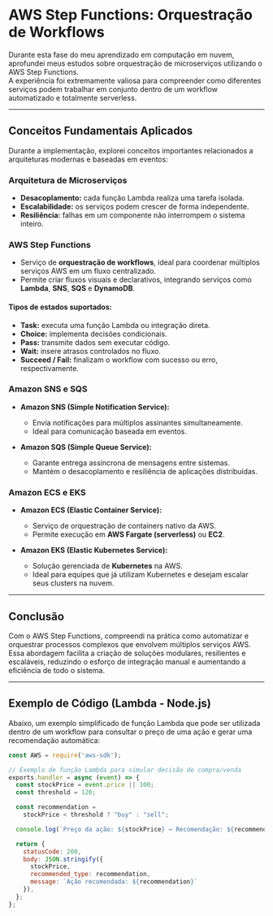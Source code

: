 # AWS Step Functions: Orquestração de Workflows

Durante esta fase do meu aprendizado em computação em nuvem, aprofundei meus estudos sobre orquestração de microserviços utilizando o AWS Step Functions.  
A experiência foi extremamente valiosa para compreender como diferentes serviços podem trabalhar em conjunto dentro de um workflow automatizado e totalmente serverless.

---

## Conceitos Fundamentais Aplicados

Durante a implementação, explorei conceitos importantes relacionados a arquiteturas modernas e baseadas em eventos:

### Arquitetura de Microserviços
- **Desacoplamento:** cada função Lambda realiza uma tarefa isolada.  
- **Escalabilidade:** os serviços podem crescer de forma independente.  
- **Resiliência:** falhas em um componente não interrompem o sistema inteiro.

### AWS Step Functions
- Serviço de **orquestração de workflows**, ideal para coordenar múltiplos serviços AWS em um fluxo centralizado.  
- Permite criar fluxos visuais e declarativos, integrando serviços como **Lambda**, **SNS**, **SQS** e **DynamoDB**.

#### Tipos de estados suportados:
- **Task:** executa uma função Lambda ou integração direta.  
- **Choice:** implementa decisões condicionais.  
- **Pass:** transmite dados sem executar código.  
- **Wait:** insere atrasos controlados no fluxo.  
- **Succeed / Fail:** finalizam o workflow com sucesso ou erro, respectivamente.

### Amazon SNS e SQS

- **Amazon SNS (Simple Notification Service):**
  - Envia notificações para múltiplos assinantes simultaneamente.  
  - Ideal para comunicação baseada em eventos.

- **Amazon SQS (Simple Queue Service):**
  - Garante entrega assíncrona de mensagens entre sistemas.  
  - Mantém o desacoplamento e resiliência de aplicações distribuídas.

###  Amazon ECS e EKS

- **Amazon ECS (Elastic Container Service):**
  - Serviço de orquestração de containers nativo da AWS.  
  - Permite execução em **AWS Fargate (serverless)** ou **EC2**.

- **Amazon EKS (Elastic Kubernetes Service):**
  - Solução gerenciada de **Kubernetes** na AWS.  
  - Ideal para equipes que já utilizam Kubernetes e desejam escalar seus clusters na nuvem.

---

## Conclusão

Com o AWS Step Functions, compreendi na prática como automatizar e orquestrar processos complexos que envolvem múltiplos serviços AWS.  
Essa abordagem facilita a criação de soluções modulares, resilientes e escaláveis, reduzindo o esforço de integração manual e aumentando a eficiência de todo o sistema.

---

## Exemplo de Código (Lambda - Node.js)

Abaixo, um exemplo simplificado de função Lambda que pode ser utilizada dentro de um workflow para consultar o preço de uma ação e gerar uma recomendação automática:

```javascript
const AWS = require('aws-sdk');

// Exemplo de função Lambda para simular decisão de compra/venda
exports.handler = async (event) => {
  const stockPrice = event.price || 100;
  const threshold = 120;

  const recommendation =
    stockPrice < threshold ? "buy" : "sell";

  console.log(`Preço da ação: ${stockPrice} → Recomendação: ${recommendation.toUpperCase()}`);

  return {
    statusCode: 200,
    body: JSON.stringify({
      stockPrice,
      recommended_type: recommendation,
      message: `Ação recomendada: ${recommendation}`
    }),
  };
};
